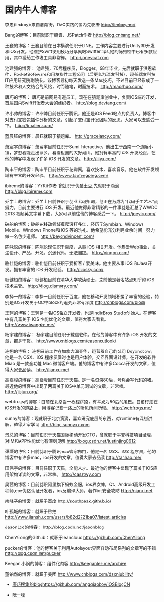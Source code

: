 # 国内牛人博客

李忠(limboy):来自蘑菇街，RAC实践的国内先驱者
http://limboy.me/

Bang的博客：目前就职于腾讯，JSPatch作者
http://blog.cnbang.net/

王巍的博客：王巍目前在日本横滨任职于LINE。工作内容主要进行Unity3D开发和iOS开发。他维护Swift使用技巧分享网站Swifter.tips,他的陈列柜中已有多款应用，其中番茄工作法工具非常棒。
http://onevcat.com

池建强的博客： 池建强，70后程序员，Blogger。98年毕业，先后就职于洪恩软件、RocketSofeware和用友软件工程公司（后更名为瑞友科技），现任瑞友科技IT应用研究院副院长。该博客最初每天发送一条Mac技巧，不过目前已经形成了一种技术和人文结合的风格，时而随笔，时而技术。
http://macshuo.com/

唐巧的博客： 唐巧是前网易有道员工，现在在猿题库创业中，负责iOS端的开发，首届国内Swift开发者大会的组织者。
http://blog.devtang.com/

许小帅的博客：许小帅目前任职于腾讯，他还是iOS Feed站点的负责人。博客中对支付宝钱包插件分析的文章，引起了支付宝开发团队的反思，大家可以去感受一下。
http://imallen.com/

蓝晨钰的博客：晨钰就职于猿题库。
http://gracelancy.com/

萧宸宇的博客：萧宸宇目前任职于Sumi Interactive。他出生于西南一个边陲小镇，梦想着能走出家乡，看看祖国的大好河山。他拥有丰富的 iOS 开发经验，在他的博客中发表了许多 iOS 开发的文章。
http://iiiyu.com/

陶丰平的博客：陶丰平目前任职于花瓣网，喜欢技术，喜欢音乐。他在软件开发领域有丰富的开发经验。
http://www.taofengping.com/

ibireme的博客：YYKit作者 曾就职于优酷土豆,先就职于滴滴
http://blog.ibireme.com

乔学士的博客：乔学士目前任职于创业公司拓词，他正在为成为“代码手工艺人”而努力，目前主要进行 iOS 开发。最近他做得非常精彩的一件事就是汇总了WWDC 2013 视频英文字幕下载，大家可以前往他的博客感受一下。
http://joeyio.com/

破船的博客：破船在移动领域摸爬滚打多年，经历了Symbian、Windows Mobile、Windows Phone和 iOS 等的洗礼。他希望能充分利用业余时间，努力做一名伪步道师。
http://beyondvincent.com/

陈咏聪的博客：陈咏聪现任职于百度，从事 iOS 相关开发。他热爱Web事业，关注设计、产品、开发。沉迷代码，无法自拔。
http://vinqon.com/

骆仕恺的博客：骆仕恺目前任职于爱折客 / 爱美味。他主要从事 iOS 和Java开发。拥有丰富的 iOS 开发经验。
http://luosky.com/

耿健桓的博客：耿健桓目前在清华大学攻读硕士，之前他是著名站点知乎的 iOS 技术主管。
http://dlog.dismory.com/

李择一的博客：李择一目前任职于百度，他在移动开发领域积累了丰富的经验，特别是iOS开发关于OC中block的追究非常有深度
http://cnblogs.com/biosli

王轲的博客：王轲是一名iOS独立开发者，也是IndieBros Studio创始人。在博客中有几篇关于 iOS 性能优化的文章，值得大家去看看。
http://www.iwangke.me/

杨宇建的博客： 杨宇建目前任职于载信软件。在他的博客中有许多 iOS 开发的文章，都是干货。
http://www.cnblogs.com/easonoutlook/

连栩的博客： 连栩目前工作在加拿大温哥华，运营着自己的公司 Beyondcow，他是一名 OSX、iOS 程序员同时也是用户体验，交互界面设计师。在开发的软件 Miao 是一款全功能 Mac 微博客户端。他的博客中有许多Cocoa开发的文章，值得大家去品读。
http://lianxu.me/

高嘉峻的博客：高嘉峻目前任职于天猫。是一名资深80后，号称会写代码的猪。最近他的博客中出现了两篇关于iOS中单元测试的文章，非常棒。
http://jiajun.org/

webfrogs的博客：目前在北京当一枚程序猿，有幸成为80后的尾巴。目前行走在iOS开发的道路上，用博客记载一路上的所见所闻所想。
http://webfrogs.me/

sunny的博客：现就职于北京滴滴，喜欢研究底层的东西，对runtime有深刻讲解，值得大家学习
http://blog.sunnyxx.com

景总的博客：目前任职于天猫国际移动开发CTO，曾就职于平安科技项目经理，对IM和APP性能优化有深刻见解
http://blog.csdn.net/justinjing0612

谭灏的博客：目前就职于腾讯mac管家部门，他是一名 OSX、iOS 程序员，他的博客中有许多mac，ios开发的文章，值得大家去品读
http://tanhao.me/

田伟宇的博客：目前任职于天猫，全能人才。最近他的博客中出现了篇关于iOS应用架构详谈的文章，非常棒。
http://casatwy.com

吴茜的博客：目前就职阿里旗下蚂蚁金服，ios界女神，Qt、Android高级开发工程师,eoe优亿认证开发者，ios反编译大师，著作ios安全攻防
http://nianxi.net

南峰子的博客：就职于百度
http://southpeak.github.io/

叶孤城的博客：就职于秒拍
http://www.jianshu.com/users/b82d2721ba07/latest_articles

JasonLee的博客：
http://blog.csdn.net/jasonblog

ChenYilong的Github：就职于leancloud
https://github.com/ChenYilong

pucker的博客：他的博客关于利用Autolayout界面自动布局系列的文章写的不错
http://blog.csdn.net/pucker

Keegan 小钢的博客：组件化内容
http://keeganlee.me/archive

董铂然的博客：就职于美团
http://www.cnblogs.com/dsxniubility/

* [唐巧搜集的blog]()https://github.com/tangqiaoboy/iOSBlogCN

* [阮一峰](http://www.ruanyifeng.com/blog/archives.html)
